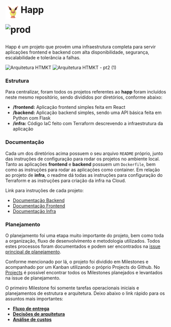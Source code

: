 <h1> <img src="./icon.png"
  width="48"
  height="48"
  style="float:left;"> 
Happ

![prod](https://github.com/deniojunior/happ/workflows/prod/badge.svg)

### 
Happ é um projeto que provém uma infraestrutura completa para servir aplicações frontend e backend com alta disponibilidade, segurança, escalabilidade e tolerância a falhas.

![Arquitetura HTMKT](https://user-images.githubusercontent.com/22299426/86080248-d91ad180-ba68-11ea-8496-641b8d917417.png)
![Arquitetura HTMKT - pt2 (1)](https://user-images.githubusercontent.com/22299426/85948952-2c3a3a80-b92a-11ea-88f9-afeaec9c8ec7.png)

### Estrutura

Para centralizar, foram todos os projetos referentes ao **happ** foram incluídos neste mesmo repositório, sendo divididos por diretórios, conforme abaixo:

- **/frontend:** Aplicação frontend simples feita em React
- **/backend:** Aplicação backend simples, sendo uma API básica feita em Python com Flask
- **/infra:** Código IaC feito com Terraform descrevendo a infraestrutura da aplicação

### Documentação

Cada um dos diretórios acima possuem o seu arquivo `README` próprio, junto das instruções de configuração para rodar os projetos no ambiente local. Tanto as aplicações **frontend** e **backend** possuem um `Dockerfile`, bem como as instruções para rodar as aplicações como container. Em relação ao projeto de **infra**, o readme dá todas as instruções para configuração do Terraform e as instruções para criação da infra na Cloud.

Link para instruções de cada projeto:
- [Documentação Backend](./backend)
- [Documentação Frontend](./frontend)
- [Documentação Infra](./infra)

### Planejamento

O planejamento foi uma etapa muito importante do projeto, bem como toda a organização, fluxo de desenvolvimento e metodologia utilizados. Todos estes processos foram documentados e podem ser encontrados na [issue principal de planejamento](https://github.com/deniojunior/happ/issues/1).

Conforme mencionado por lá, o projeto foi dividido em Milestones e acompanhado por um Kanban utilizando o próprio Projects do Github. No [Projects](https://github.com/deniojunior/happ/projects) é possível encontrar todos os Milestones planejados e levantados na issue de planejamento.

O primeiro Milestone foi somente tarefas operacionais iniciais e planejamentos de estrutura e arquitetura. Deixo abaixo o link rápido para os assuntos mais importantes:

- **[Fluxo de entrega](https://github.com/deniojunior/happ/issues/4#issuecomment-650580765)**
- **[Decisões de arquitetura](https://github.com/deniojunior/happ/issues/3#issuecomment-649901316)** 
- **[Análise de custos](https://github.com/deniojunior/happ/issues/3#issuecomment-650566656)**
